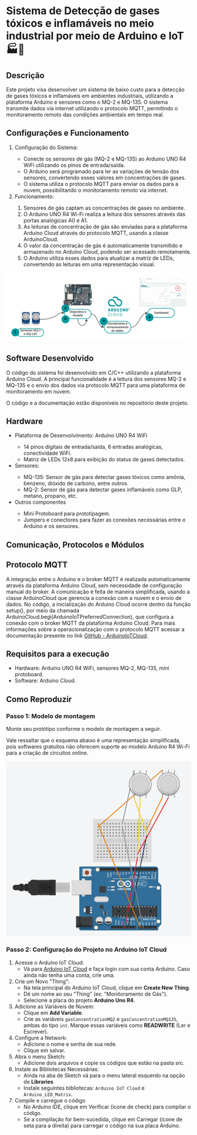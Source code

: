 # Sistema de Detecção de gases tóxicos e inflamáveis no meio industrial por meio de Arduino e IoT :factory::dash:

## Descrição
Este projeto visa desenvolver um sistema de baixo custo para a detecção de gases tóxicos e inflamáveis em ambientes industriais, utilizando a plataforma Arduino e sensores como o MQ-2 e MQ-135. O sistema transmite dados via internet utilizando o protocolo MQTT, permitindo o monitoramento remoto das condições ambientais em tempo real.

## Configurações e Funcionamento
<ol>
    <li>Configuração do Sistema:</li>
        <ul>
            <li>Conecte os sensores de gás (MQ-2 e MQ-135) ao Arduino UNO R4 WiFi utilizando os pinos de entrada/saída.</li>
            <li>O Arduino será programado para ler as variações de tensão dos sensores, convertendo esses valores em concentrações de gases.</li>
            <li>O sistema utiliza o protocolo MQTT para enviar os dados para a nuvem, possibilitando o monitoramento remoto via internet.</li>
        </ul>
    <li>Funcionamento:</li>
        <ol>
            <li>Sensores de gás captam as concentrações de gases no ambiente. </li>
            <li>O Arduino UNO R4 Wi-Fi realiza a leitura dos sensores através das portas analógicas A0 e A1.</li>
            <li>As leituras de concentração de gás são enviadas para a plataforma Arduino Cloud através do protocolo MQTT, usando a classe ArduinoCloud. </li>
            <li>O valor da concentração de gás é automaticamente transmitido e armazenado no Arduino Cloud, podendo ser acessado remotamente. </li>
            <li>O Arduino utiliza esses dados para atualizar a matriz de LEDs, convertendo as leituras em uma representação visual. </li>
        </ol>
</ol>

![Funcionamento](images/funcionamento.png)

## Software Desenvolvido
O código do sistema foi desenvolvido em C/C++ utilizando a plataforma Arduino Cloud. A principal funcionalidade é a leitura dos sensores MQ-2 e MQ-135 e o envio dos dados via protocolo MQTT para uma plataforma de monitoramento em nuvem.

O código e a documentação estão disponíveis no repositório deste projeto.

## Hardware
<ul>
    <li>Plataforma de Desenvolvimento: Arduino UNO R4 WiFi</li>
        <ul>
            <li>14 pinos digitais de entrada/saída, 6 entradas analógicas, conectividade WiFi.</li>
            <li>Matriz de LEDs 12x8 para exibição do status de gases detectados.</li>
        </ul>
    <li>Sensores:</li>
        <ul>
            <li>MQ-135: Sensor de gás para detectar gases tóxicos como amônia, benzeno, dióxido de carbono, entre outros.</li>
            <li>MQ-2: Sensor de gás para detectar gases inflamáveis como GLP, metano, propano, etc.</li>
        </ul>
    <li>Outros componentes</li>
        <ul>
            <li>Mini Protoboard para prototipagem.</li>
            <li>Jumpers e conectores para fazer as conexões necessárias entre o Arduino e os sensores.</li>
        </ul>
</ul>

## Comunicação, Protocolos e Módulos

## Protocolo MQTT
A integração entre o Arduino e o broker MQTT é realizada automaticamente através da plataforma Arduino Cloud, sem necessidade de configuração manual do broker. A comunicação é feita de maneira simplificada, usando a classe ArduinoCloud que gerencia a conexão com a nuvem e o envio de dados. No código, a inicialização do Arduino Cloud ocorre dentro da função setup(), por meio da chamada ArduinoCloud.begi(ArduinoIoTPreferredConnection), que configura a conexão com o broker MQTT da plataforma Arduino Cloud.
Para mais informações sobre a operacionalização com o protocolo MQTT acessar a documentação presente no link [GitHub - ArduinoIoTCloud](https://github.com/arduino-libraries/ArduinoIoTCloud/tree/master).

## Requisitos para a execução
<ul>
    <li>Hardware: Arduino UNO R4 WiFi, sensores MQ-2, MQ-135, mini protoboard.</li>
    <li>Software: Arduino Cloud.</li>
</ul>

## Como Reproduzir
### Passo 1: Modelo de montagem
Monte seu protótipo conforme o modelo de montagem a seguir. 

Vale ressaltar que o esquema abaixo é uma representação simplificada, pois softwares gratuitos não oferecem suporte ao modelo Arduino R4 Wi-Fi para a criação de circuitos online. 

![Modelo de Montagem](images/modelo_montagem.PNG)

### Passo 2: Configuração do Projeto no Arduino IoT Cloud
<ol>
    <li>Acesse o Arduino IoT Cloud:
        <ul>
            <li>Vá para <a href="https://app.arduino.cc/">Arduino IoT Cloud</a> e faça login com sua conta Arduino. Caso ainda não tenha uma conta, crie uma.
            </li>
        </ul>
    </li>
    <li>Crie um Novo "Thing":
        <ul>
            <li>Na tela principal do Arduino IoT Cloud, clique em <strong>Create New Thing</strong>.
            </li>
            <li>Dê um nome ao seu "Thing" (ex: "Monitoramento de Gás").
            </li>
            <li>Selecione a placa do projeto <strong>Arduino Uno R4</strong>.
            </li>
        </ul>
    </li>
    <li>Adicione as Variáveis de Nuvem:
        <ul>
            <li>Clique em <strong>Add Variable</strong>.</li>
            <li>Crie as variáveis <code>gasConcentrationMQ2</code> e <code>gasConcentrationMQ135</code>, ambas do tipo <code>int</code>. Marque essas variáveis como <strong>READWRITE</strong> (Ler e Escrever).</li>
        </ul>
    </li>
    <li>Configure a Network:
        <ul>
            <li>Adicione o nome e senha de sua rede.</li>
            <li>Clique em salvar.</li>
        </ul>
    </li>
    <li>Abra o menu Sketch:
        <ul>
            <li>Adicione dois arquivos e copie os códigos que estão na pasta src.</li>
        </ul>
    </li>
    <li>Instale as Bibliotecas Necessárias:
        <ul>
            <li>Ainda na aba de Sketch vá para o menu lateral esquerdo na opção de <strong>Libraries</strong></li>
            <li>Instale seguintes bibliotecas: <code>Arduino IoT Cloud</code> e <code>Arduino_LED_Matrix</code>.</li>
        </ul>
    </li>
    <li>Compile e carregue o código
        <ul>
            <li>No Arduino IDE, clique em Verificar (ícone de check) para compilar o código.</li>
            <li>Se a compilação for bem-sucedida, clique em Carregar (ícone de seta para a direita) para carregar o código na sua placa Arduino.</li>
        </ul>
    </li>
</ol>